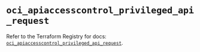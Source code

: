 # `oci_apiaccesscontrol_privileged_api_request`

Refer to the Terraform Registry for docs: [`oci_apiaccesscontrol_privileged_api_request`](https://registry.terraform.io/providers/oracle/oci/7.19.0/docs/resources/apiaccesscontrol_privileged_api_request).
